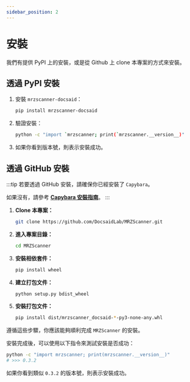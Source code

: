 ```yaml
---
sidebar_position: 2
---
```


# 安裝

我們有提供 PyPI 上的安裝，或是從 Github 上 clone 本專案的方式來安裝。

## 透過 PyPI 安裝

1. 安裝 `mrzscanner-docsaid`：

   ```bash
   pip install mrzscanner-docsaid
   ```

2. 驗證安裝：

   ```bash
   python -c "import `mrzscanner; print(`mrzscanner.__version__)"
   ```

3. 如果你看到版本號，則表示安裝成功。

## 透過 GitHub 安裝

:::tip
若要透過 GitHub 安裝，請確保你已經安裝了 `Capybara`。

如果沒有，請參考 [**Capybara 安裝指南**](../capybara/installation.md)。
:::

1. **Clone 本專案：**

   ```bash
   git clone https://github.com/DocsaidLab/MRZScanner.git
   ```

2. **進入專案目錄：**

   ```bash
   cd MRZScanner
   ```

3. **安裝相依套件：**

   ```bash
   pip install wheel
   ```

4. **建立打包文件：**

   ```bash
   python setup.py bdist_wheel
   ```

5. **安裝打包文件：**

   ```bash
   pip install dist/mrzscanner_docsaid-*-py3-none-any.whl
   ```

遵循這些步驟，你應該能夠順利完成 `MRZScanner` 的安裝。

安裝完成後，可以使用以下指令來測試安裝是否成功：

```bash
python -c "import mrzscanner; print(mrzscanner.__version__)"
# >>> 0.3.2
```

如果你看到類似 `0.3.2` 的版本號，則表示安裝成功。

